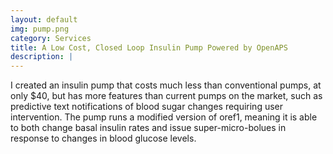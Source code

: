 ```yaml
---
layout: default
img: pump.png
category: Services
title: A Low Cost, Closed Loop Insulin Pump Powered by OpenAPS
description: |
---
```

  I created an insulin pump that costs much less than conventional pumps, at only $40, but has more features than current pumps on the market, such as predictive text notifications of blood sugar changes requiring user intervention. The pump runs a modified version of oref1, meaning it is able to both change basal insulin rates and issue super-micro-bolues in response to changes in blood glucose levels.
